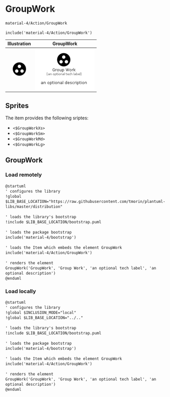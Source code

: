 # GroupWork


```text
material-4/Action/GroupWork
```

```text
include('material-4/Action/GroupWork')
```



| Illustration | GroupWork |
| :---: | :---: |
| ![illustration for Illustration](../../material-4/Action/GroupWork.png) | ![illustration for GroupWork](../../material-4/Action/GroupWork.Local.png) |



## Sprites
The item provides the following sriptes:

- `<$GroupWorkXs>`
- `<$GroupWorkSm>`
- `<$GroupWorkMd>`
- `<$GroupWorkLg>`





## GroupWork

### Load remotely
```plantuml
@startuml
' configures the library
!global $LIB_BASE_LOCATION="https://raw.githubusercontent.com/tmorin/plantuml-libs/master/distribution"

' loads the library's bootstrap
!include $LIB_BASE_LOCATION/bootstrap.puml

' loads the package bootstrap
include('material-4/bootstrap')

' loads the Item which embeds the element GroupWork
include('material-4/Action/GroupWork')

' renders the element
GroupWork('GroupWork', 'Group Work', 'an optional tech label', 'an optional description')
@enduml
```

### Load locally
```plantuml
@startuml
' configures the library
!global $INCLUSION_MODE="local"
!global $LIB_BASE_LOCATION="../.."

' loads the library's bootstrap
!include $LIB_BASE_LOCATION/bootstrap.puml

' loads the package bootstrap
include('material-4/bootstrap')

' loads the Item which embeds the element GroupWork
include('material-4/Action/GroupWork')

' renders the element
GroupWork('GroupWork', 'Group Work', 'an optional tech label', 'an optional description')
@enduml
```

